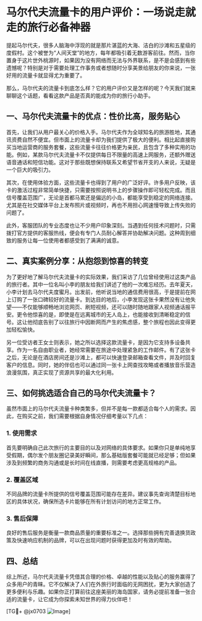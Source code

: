 # 马尔代夫流量卡的用户评价：一场说走就走的旅行必备神器

提起马尔代夫，很多人脑海中浮现的就是那片湛蓝的大海、洁白的沙滩和五星级的度假村。这个被誉为“人间天堂”的地方，每年都吸引着无数游客前往。然而，当你置身于这片世外桃源时，如果因为没有网络而无法与外界联系，是不是会感到有些遗憾呢？特别是对于需要处理工作事务或者想随时分享美景给朋友的你来说，一张好用的流量卡就显得尤为重要了。

那么，马尔代夫的流量卡到底怎么样？它的用户评价又是怎样的呢？今天我们就来聊聊这个话题，看看这款产品是否真的能成为你的旅行小助手。

## 一、马尔代夫流量卡的优点：性价比高，服务贴心

首先，让我们从用户最关心的价格入手。马尔代夫作为全球知名的旅游胜地，其通讯资费自然不便宜。但市面上的流量卡却为我们提供了极大的便利。相比起直接购买当地运营商的服务套餐，这些流量卡往往价格更为亲民，且包含了多种实用的功能。例如，某款马尔代夫流量卡不仅提供每日不限量的高速上网服务，还额外赠送语音通话和短信功能。这对于那些既想保持联系又希望节省开支的人来说，无疑是一个巨大的吸引力。

其次，在使用体验方面，这些流量卡也得到了用户的广泛好评。许多用户反映，该卡的激活过程非常简单快捷，只需要按照说明书上的步骤操作即可轻松完成。而且信号覆盖范围广，无论是首都马累还是偏远的小岛，都能享受到稳定的网络连接。尤其是在社交媒体平台上发布照片或视频时，再也不用担心网速慢导致上传失败的问题了。

此外，客服团队的专业态度也让不少用户印象深刻。当遇到任何技术问题时，只需拨打官方提供的客服热线，便会有专门人员耐心解答并协助解决问题。这种周到细致的服务让每一位使用者都感受到了满满的诚意。

## 二、真实案例分享：从抱怨到惊喜的转变

为了更好地了解马尔代夫流量卡的实际效果，我们采访了几位曾经使用过这类产品的旅行者。其中一位名叫小李的朋友给我们讲述了他的一次难忘经历。去年夏天，小李计划去马尔代夫度蜜月。出发前，他听说当地的通信费用很高，于是提前在网上订购了一张口碑较好的流量卡。到达目的地后，小李发现这张卡果然没有让他失望——不仅能够顺畅地浏览网页、刷短视频，还可以随时随地跟家人视频通话报平安。更令他惊喜的是，即使是在远离城市的无人岛上，也能接收到清晰稳定的信号。这让他彻底告别了以往旅行中因断网而产生的焦虑感，整个旅程也因此变得更加轻松愉快。

另一位受访者王女士则表示，她之所以选择这款流量卡，是因为它支持多设备共享。作为一名自由职业者，她经常需要在旅途中处理紧急的工作邮件。有了这张卡之后，无论是在酒店房间还是沙滩上，都可以快速登录邮箱查看文件，并及时回复客户的信息。同时，她的伴侣也可以通过同一张卡上网查找攻略或者播放音乐营造浪漫氛围，真正实现了资源共享的最大化利用。

## 三、如何挑选适合自己的马尔代夫流量卡？

虽然市面上的马尔代夫流量卡种类繁多，但并不是每一款都适合每个人的需求。因此，在购买之前，我们需要根据自身情况仔细考量以下几点：

### 1. 使用需求
首先要明确自己此次旅行的主要目的以及对网络的具体要求。如果你只是单纯地享受假期，偶尔发个朋友圈记录美好瞬间，那么基础版套餐可能就已经足够；但如果涉及到频繁的商务沟通或是长时间在线直播，则需要考虑更高规格的产品。

### 2. 覆盖区域
不同品牌的流量卡所提供的信号覆盖范围可能存在差异。建议事先查询清楚目标地区的具体状况，确保所选卡片能够在所有计划访问的地方正常工作。

### 3. 售后保障
良好的售后服务是衡量一款商品质量的重要标准之一。选择那些拥有完善退换货政策及快速响应机制的品牌，可以在出现问题时获得更加及时有效的帮助。

## 四、总结

综上所述，马尔代夫流量卡凭借其合理的价格、卓越的性能以及贴心的服务赢得了众多用户的青睐。它不仅解决了人们在外旅行时面临的无网困扰，更为大家创造了更多便利与乐趣。如果你正打算前往这座美丽的海岛国家，请务必提前准备一张合适的流量卡，让它成为你探索未知世界的得力伙伴吧！

[TG💪+ @jx0703 ![Image](https://github.com/user-attachments/assets/dbca1d08-cadb-493c-b0ec-ad6f7a83f270)]
